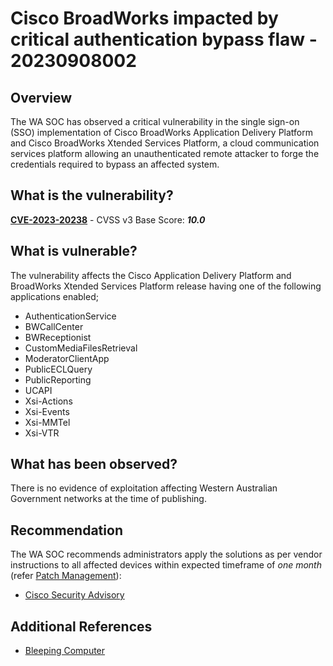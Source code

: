 # Cisco BroadWorks impacted by critical authentication bypass flaw - 20230908002

## Overview

The WA SOC has observed a critical vulnerability in the single sign-on (SSO) implementation of Cisco BroadWorks Application Delivery Platform and Cisco BroadWorks Xtended Services Platform, a cloud communication services platform allowing an unauthenticated remote attacker to forge the credentials required to bypass an affected system.


## What is the vulnerability?

[**CVE-2023-20238**](https://nvd.nist.gov/vuln/detail/CVE-2023-20238) - CVSS v3 Base Score: ***10.0***

## What is vulnerable?

The vulnerability affects the Cisco Application Delivery Platform and BroadWorks Xtended Services Platform release having one of the following applications enabled;

-   AuthenticationService
-   BWCallCenter
-   BWReceptionist
-   CustomMediaFilesRetrieval
-   ModeratorClientApp
-   PublicECLQuery
-   PublicReporting
-   UCAPI
-   Xsi-Actions
-   Xsi-Events
-   Xsi-MMTel
-   Xsi-VTR

## What has been observed?

There is no evidence of exploitation affecting Western Australian Government networks at the time of publishing.

## Recommendation

The WA SOC recommends administrators apply the solutions as per vendor instructions to all affected devices within expected timeframe of *one month* (refer [Patch Management](../guidelines/patch-management.md)):

- [Cisco Security Advisory](https://sec.cloudapps.cisco.com/security/center/content/CiscoSecurityAdvisory/cisco-sa-bw-auth-bypass-kCggMWhX#vp)

## Additional References

- [Bleeping Computer](https://www.bleepingcomputer.com/news/security/cisco-broadworks-impacted-by-critical-authentication-bypass-flaw/)
